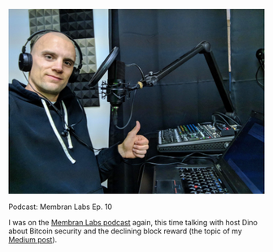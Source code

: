 [![Membran Labs Ep 10](/public/images/podcast_2.jpg)](https://anchor.fm/membranlabs/episodes/Episode-10-Jordan-McKinney-on-Bitcoin-Security-e26ftn)
<p id="title">Podcast: Membran Labs Ep. 10</p>

I was on the [Membran Labs podcast](https://anchor.fm/membranlabs/episodes/Episode-10-Jordan-McKinney-on-Bitcoin-Security-e26ftn) again, this time talking with host Dino about Bitcoin security and the declining block reward (the topic of my [Medium post](https://medium.com/coinmonks/bitcoin-security-a-negative-exponential-95e78b6b575)).
